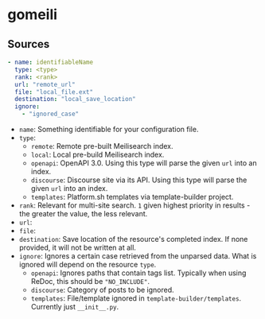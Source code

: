 # gomeili

## Sources

```yaml
- name: identifiableName
  type: <type>
  rank: <rank>
  url: "remote_url"
  file: "local_file.ext"
  destination: "local_save_location"
  ignore:
    - "ignored_case"
```

* `name`: Something identifiable for your configuration file.
* `type`:
    * `remote`: Remote pre-built Meilisearch index.
    * `local`: Local pre-build Meilisearch index.
    * `openapi`: OpenAPI 3.0. Using this type will parse the given `url` into an index.
    * `discourse`: Discourse site via its API. Using this type will parse the given `url` into an index.
    * `templates`: Platform.sh templates via template-builder project.
* `rank`: Relevant for multi-site search. `1` given highest priority in results - the greater the value, the less relevant.
* `url`:
* `file`:
* `destination`: Save location of the resource's completed index. If none provided, it will not be written at all.
* `ignore`: Ignores a certain case retrieved from the unparsed data. What is ignored will depend on the resource `type`.
    * `openapi`: Ignores paths that contain tags list. Typically when using ReDoc, this should be  `"NO_INCLUDE"`.
    * `discourse`: Category of posts to be ignored.
    * `templates`: File/template ignored in `template-builder/templates`. Currently just `__init__.py`.
